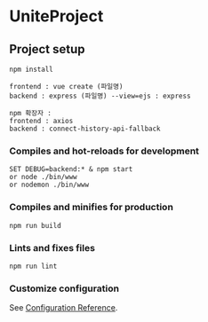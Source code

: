 # UniteProject

## Project setup
```
npm install

frontend : vue create (파일명)
backend : express (파일명) --view=ejs : express

npm 확장자 : 
frontend : axios
backend : connect-history-api-fallback
```

### Compiles and hot-reloads for development
```
SET DEBUG=backend:* & npm start
or node ./bin/www
or nodemon ./bin/www
```

### Compiles and minifies for production
```
npm run build
```

### Lints and fixes files
```
npm run lint
```

### Customize configuration
See [Configuration Reference](https://cli.vuejs.org/config/).
